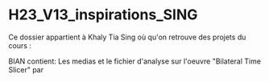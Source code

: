 # H23_V13_inspirations_SING

Ce dossier appartient à Khaly Tia Sing où qu'on retrouve des projets du cours : 

BIAN contient: 
Les medias et le fichier d'analyse sur l'oeuvre "Bilateral Time Slicer" par
